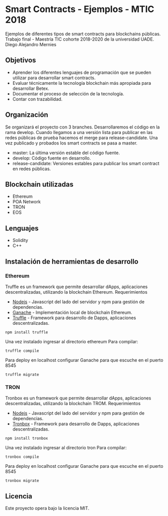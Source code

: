 # Smart Contracts - Ejemplos - MTIC 2018
Ejemplos de diferentes tipos de smart contracts para blockchains públicas. 
Trabajo final - Maestría TIC cohorte 2018-2020 de la universidad UADE.
Diego Alejandro Mernies

## Objetivos
* Aprender los diferentes lenguajes de programación que se pueden utilizar para desarrollar smart contracts.
* Evaluar técnicamente la tecnología blockchain más apropiada para desarrollar Betex.
* Documentar el proceso de selección de la tecnología.
* Contar con trazabilidad.

## Organización
Se organizará el proyecto con 3 branches. Desarrollaremos el código en la rama develop. Cuando llegamos a una versión lista para publicar en las redes públicas de prueba hacemos el merge para release-candidate. Una vez publicado y probados los smart contracts se pasa a master.

* master: La última versión estable del código fuente.
* develop: Código fuente en desarrollo.
* release-candidate: Versiones estables para publicar los smart contract en redes públicas.


## Blockchain utilizadas

* Ethereum
* POA Network
* TRON
* EOS

## Lenguajes

* Solidity
* C++

## Instalación de herramientas de desarrollo
### Ethereum
Truffle es un framework que permite desarrollar dApps, aplicaciones descentralizadas, utilizando
la blockchain Ethereum. 
Requerimientos
* [Nodejs](https://nodejs.org/) - Javascript del lado del servidor y npm para gestión de dependencias.
* [Ganache](https://truffleframework.com/ganache) - Implementación local de blockchain Ethereum.
* [Truffle](https://truffleframework.com/) - Framework para desarrollo de Dapps, aplicaciones descentralizadas.

```
npm install truffle
```
Una vez instalado ingresar al directorio ethereum
Para compilar:
```
truffle compile
```

Para deploy en localhost configurar Ganache para que escuche en el puerto 8545
```
truffle migrate 
```
### TRON
Tronbox es un framework que permite desarrollar dApps, aplicaciones descentralizadas, utilizando
la blockchain TROM. 
Requerimientos
* [Nodejs](https://nodejs.org/) - Javascript del lado del servidor y npm para gestión de dependencias.
* [Tronbox](https://developers.tron.network/docs/tron-box-contract-deployment) - Framework para desarrollo de Dapps, aplicaciones descentralizadas.

```
npm install tronbox
```
Una vez instalado ingresar al directorio tron
Para compilar:
```
tronbox compile
```

Para deploy en localhost configurar Ganache para que escuche en el puerto 8545
```
tronbox migrate 
```
## Licencia
Este proyecto opera bajo la licencia MIT.